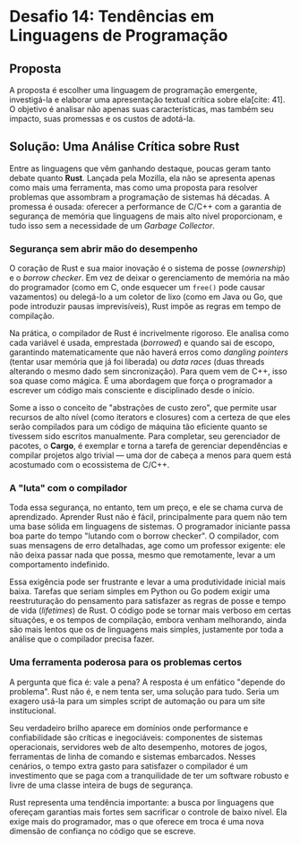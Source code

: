 # Desafio 14: Tendências em Linguagens de Programação

## Proposta

A proposta é escolher uma linguagem de programação emergente, investigá-la e elaborar uma apresentação textual crítica sobre ela[cite: 41]. O objetivo é analisar não apenas suas características, mas também seu impacto, suas promessas e os custos de adotá-la.

## Solução: Uma Análise Crítica sobre Rust

Entre as linguagens que vêm ganhando destaque, poucas geram tanto debate quanto **Rust**. Lançada pela Mozilla, ela não se apresenta apenas como mais uma ferramenta, mas como uma proposta para resolver problemas que assombram a programação de sistemas há décadas. A promessa é ousada: oferecer a performance de C/C++ com a garantia de segurança de memória que linguagens de mais alto nível proporcionam, e tudo isso sem a necessidade de um *Garbage Collector*.

### Segurança sem abrir mão do desempenho

O coração de Rust e sua maior inovação é o sistema de posse (*ownership*) e o *borrow checker*. Em vez de deixar o gerenciamento de memória na mão do programador (como em C, onde esquecer um `free()` pode causar vazamentos) ou delegá-lo a um coletor de lixo (como em Java ou Go, que pode introduzir pausas imprevisíveis), Rust impõe as regras em tempo de compilação.

Na prática, o compilador de Rust é incrivelmente rigoroso. Ele analisa como cada variável é usada, emprestada (*borrowed*) e quando sai de escopo, garantindo matematicamente que não haverá erros como *dangling pointers* (tentar usar memória que já foi liberada) ou *data races* (duas threads alterando o mesmo dado sem sincronização). Para quem vem de C++, isso soa quase como mágica. É uma abordagem que força o programador a escrever um código mais consciente e disciplinado desde o início.

Some a isso o conceito de "abstrações de custo zero", que permite usar recursos de alto nível (como iterators e closures) com a certeza de que eles serão compilados para um código de máquina tão eficiente quanto se tivessem sido escritos manualmente. Para completar, seu gerenciador de pacotes, o **Cargo**, é exemplar e torna a tarefa de gerenciar dependências e compilar projetos algo trivial — uma dor de cabeça a menos para quem está acostumado com o ecossistema de C/C++.

### A "luta" com o compilador

Toda essa segurança, no entanto, tem um preço, e ele se chama curva de aprendizado. Aprender Rust não é fácil, principalmente para quem não tem uma base sólida em linguagens de sistemas. O programador iniciante passa boa parte do tempo "lutando com o borrow checker". O compilador, com suas mensagens de erro detalhadas, age como um professor exigente: ele não deixa passar nada que possa, mesmo que remotamente, levar a um comportamento indefinido.

Essa exigência pode ser frustrante e levar a uma produtividade inicial mais baixa. Tarefas que seriam simples em Python ou Go podem exigir uma reestruturação do pensamento para satisfazer as regras de posse e tempo de vida (*lifetimes*) de Rust. O código pode se tornar mais verboso em certas situações, e os tempos de compilação, embora venham melhorando, ainda são mais lentos que os de linguagens mais simples, justamente por toda a análise que o compilador precisa fazer.

### Uma ferramenta poderosa para os problemas certos

A pergunta que fica é: vale a pena? A resposta é um enfático "depende do problema". Rust não é, e nem tenta ser, uma solução para tudo. Seria um exagero usá-la para um simples script de automação ou para um site institucional.

Seu verdadeiro brilho aparece em domínios onde performance e confiabilidade são críticas e inegociáveis: componentes de sistemas operacionais, servidores web de alto desempenho, motores de jogos, ferramentas de linha de comando e sistemas embarcados. Nesses cenários, o tempo extra gasto para satisfazer o compilador é um investimento que se paga com a tranquilidade de ter um software robusto e livre de uma classe inteira de bugs de segurança.

Rust representa uma tendência importante: a busca por linguagens que ofereçam garantias mais fortes sem sacrificar o controle de baixo nível. Ela exige mais do programador, mas o que oferece em troca é uma nova dimensão de confiança no código que se escreve.